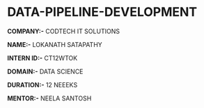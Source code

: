 # DATA-PIPELINE-DEVELOPMENT

**COMPANY:-** CODTECH IT SOLUTIONS

**NAME:-** LOKANATH SATAPATHY

**INTERN ID:-** CT12WTOK

**DOMAIN:-** DATA SCIENCE

**DURATION:-** 12 NEEEKS

**MENTOR:-** NEELA SANTOSH
